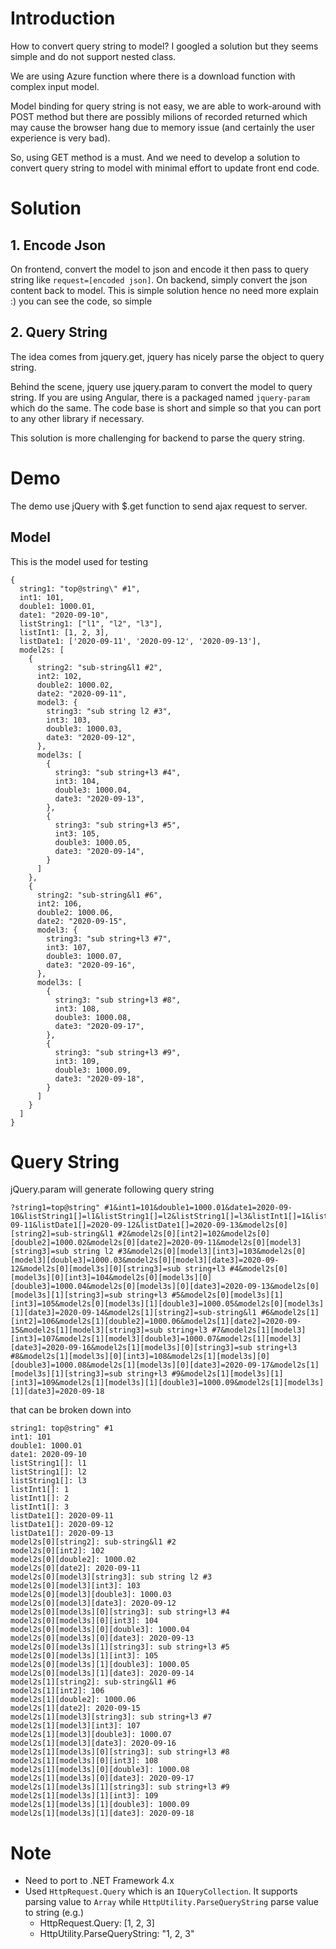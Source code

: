 # Introduction

How to convert query string to model? I googled a solution but 
they seems simple and do not support nested class.

We are using Azure function where there is a download function
with complex input model.

Model binding for query string is not easy, 
we are able to work-around with POST method but there are 
possibly milions of recorded returned which may cause the browser 
hang due to memory issue (and certainly the user experience is very bad).

So, using GET method is a must. And we need to develop a solution
to convert query string to model with minimal effort to update front end code.

# Solution

## 1. Encode Json

On frontend, convert the model to json and encode it then pass to query string
like `request=[encoded json]`. On backend, simply convert the json content 
back to model. 
This is simple solution hence no need more explain :) you can see the code, so simple

## 2. Query String

The idea comes from jquery.get, jquery has nicely parse the object to query string.

Behind the scene, jquery use jquery.param to convert the model to query string.
If you are using Angular, there is a packaged named `jquery-param` which do the same.
The code base is short and simple so that you can port to any other library if necessary.

This solution is more challenging for backend to parse the query string.

# Demo
The demo use jQuery with $.get function to send ajax request to server.

## Model

This is the model used for testing
```
{
  string1: "top@string\" #1",
  int1: 101,
  double1: 1000.01,
  date1: "2020-09-10",
  listString1: ["l1", "l2", "l3"],
  listInt1: [1, 2, 3],
  listDate1: ['2020-09-11', '2020-09-12', '2020-09-13'],
  model2s: [
    {
      string2: "sub-string&l1 #2",
      int2: 102,
      double2: 1000.02,
      date2: "2020-09-11",
      model3: {
        string3: "sub string l2 #3",
        int3: 103,
        double3: 1000.03,
        date3: "2020-09-12",
      },
      model3s: [
        {
          string3: "sub string+l3 #4",
          int3: 104,
          double3: 1000.04,
          date3: "2020-09-13",
        },
        {
          string3: "sub string+l3 #5",
          int3: 105,
          double3: 1000.05,
          date3: "2020-09-14",
        }
      ]
    },
    {
      string2: "sub-string&l1 #6",
      int2: 106,
      double2: 1000.06,
      date2: "2020-09-15",
      model3: {
        string3: "sub string+l3 #7",
        int3: 107,
        double3: 1000.07,
        date3: "2020-09-16",
      },
      model3s: [
        {
          string3: "sub string+l3 #8",
          int3: 108,
          double3: 1000.08,
          date3: "2020-09-17",
        },
        {
          string3: "sub string+l3 #9",
          int3: 109,
          double3: 1000.09,
          date3: "2020-09-18",
        }
      ]
    }
  ]
}
```

# Query String

jQuery.param will generate following query string
```
?string1=top@string" #1&int1=101&double1=1000.01&date1=2020-09-10&listString1[]=l1&listString1[]=l2&listString1[]=l3&listInt1[]=1&listInt1[]=2&listInt1[]=3&listDate1[]=2020-09-11&listDate1[]=2020-09-12&listDate1[]=2020-09-13&model2s[0][string2]=sub-string&l1 #2&model2s[0][int2]=102&model2s[0][double2]=1000.02&model2s[0][date2]=2020-09-11&model2s[0][model3][string3]=sub string l2 #3&model2s[0][model3][int3]=103&model2s[0][model3][double3]=1000.03&model2s[0][model3][date3]=2020-09-12&model2s[0][model3s][0][string3]=sub string+l3 #4&model2s[0][model3s][0][int3]=104&model2s[0][model3s][0][double3]=1000.04&model2s[0][model3s][0][date3]=2020-09-13&model2s[0][model3s][1][string3]=sub string+l3 #5&model2s[0][model3s][1][int3]=105&model2s[0][model3s][1][double3]=1000.05&model2s[0][model3s][1][date3]=2020-09-14&model2s[1][string2]=sub-string&l1 #6&model2s[1][int2]=106&model2s[1][double2]=1000.06&model2s[1][date2]=2020-09-15&model2s[1][model3][string3]=sub string+l3 #7&model2s[1][model3][int3]=107&model2s[1][model3][double3]=1000.07&model2s[1][model3][date3]=2020-09-16&model2s[1][model3s][0][string3]=sub string+l3 #8&model2s[1][model3s][0][int3]=108&model2s[1][model3s][0][double3]=1000.08&model2s[1][model3s][0][date3]=2020-09-17&model2s[1][model3s][1][string3]=sub string+l3 #9&model2s[1][model3s][1][int3]=109&model2s[1][model3s][1][double3]=1000.09&model2s[1][model3s][1][date3]=2020-09-18
```

that can be broken down into

```
string1: top@string" #1
int1: 101
double1: 1000.01
date1: 2020-09-10
listString1[]: l1
listString1[]: l2
listString1[]: l3
listInt1[]: 1
listInt1[]: 2
listInt1[]: 3
listDate1[]: 2020-09-11
listDate1[]: 2020-09-12
listDate1[]: 2020-09-13
model2s[0][string2]: sub-string&l1 #2
model2s[0][int2]: 102
model2s[0][double2]: 1000.02
model2s[0][date2]: 2020-09-11
model2s[0][model3][string3]: sub string l2 #3
model2s[0][model3][int3]: 103
model2s[0][model3][double3]: 1000.03
model2s[0][model3][date3]: 2020-09-12
model2s[0][model3s][0][string3]: sub string+l3 #4
model2s[0][model3s][0][int3]: 104
model2s[0][model3s][0][double3]: 1000.04
model2s[0][model3s][0][date3]: 2020-09-13
model2s[0][model3s][1][string3]: sub string+l3 #5
model2s[0][model3s][1][int3]: 105
model2s[0][model3s][1][double3]: 1000.05
model2s[0][model3s][1][date3]: 2020-09-14
model2s[1][string2]: sub-string&l1 #6
model2s[1][int2]: 106
model2s[1][double2]: 1000.06
model2s[1][date2]: 2020-09-15
model2s[1][model3][string3]: sub string+l3 #7
model2s[1][model3][int3]: 107
model2s[1][model3][double3]: 1000.07
model2s[1][model3][date3]: 2020-09-16
model2s[1][model3s][0][string3]: sub string+l3 #8
model2s[1][model3s][0][int3]: 108
model2s[1][model3s][0][double3]: 1000.08
model2s[1][model3s][0][date3]: 2020-09-17
model2s[1][model3s][1][string3]: sub string+l3 #9
model2s[1][model3s][1][int3]: 109
model2s[1][model3s][1][double3]: 1000.09
model2s[1][model3s][1][date3]: 2020-09-18
```

# Note
- Need to port to .NET Framework 4.x
- Used `HttpRequest.Query` which is an `IQueryCollection`.
It supports parsing value to `Array` while `HttpUtility.ParseQueryString`
parse value to string (e.g.)
  - HttpRequest.Query: [1, 2, 3]
  - HttpUtility.ParseQueryString: "1, 2, 3"